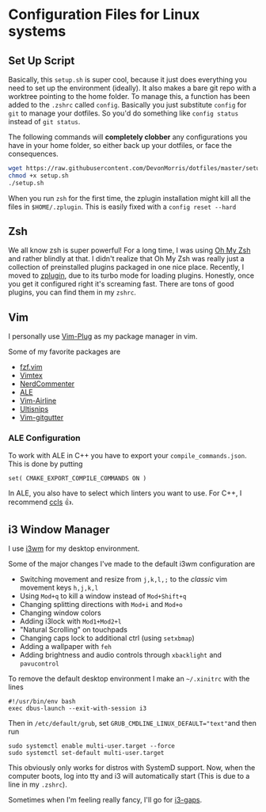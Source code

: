 # Configuration Files for Linux systems

## Set Up Script
Basically, this  `setup.sh` is super cool, because it just does everything you need to set up the environment (ideally). It also makes a bare git repo with a worktree pointing to the home folder. To manage this, a function has been added to the `.zshrc` called `config`. Basically you just substitute `config` for `git` to manage your dotfiles. So you'd do something like `config status` instead of `git status`.

The following commands will **completely clobber** any configurations you have in your home folder, so either back up your dotfiles, or face the consequences.
```bash
wget https://raw.githubusercontent.com/DevonMorris/dotfiles/master/setup.sh                                                                                                                                              devon@WhiteTiger
chmod +x setup.sh
./setup.sh
```

When you run `zsh` for the first time, the zplugin installation might kill all the files in `$HOME/.zplugin`. This is easily fixed with a `config reset --hard`

## Zsh
We all know zsh is super powerful! For a long time, I was using [Oh My Zsh](https://github.com/robbyrussell/oh-my-zsh) and rather blindly at that. I didn't realize that Oh My Zsh was really just a collection of preinstalled plugins packaged in one nice place. Recently, I moved to [zplugin](https://github.com/zdharma/zplugin), due to its turbo mode for loading plugins. Honestly, once you get it configured right it's screaming fast. There are tons of good plugins, you can find them in my `zshrc`.

## Vim
I personally use [Vim-Plug](https://github.com/junegunn/vim-plug) as my package manager in vim.

Some of my favorite packages are
* [fzf.vim](https://github.com/junegunn/fzf.vim)
* [Vimtex](https://github.com/lervag/vimtex)
* [NerdCommenter](https://github.com/scrooloose/nerdcommenter)
* [ALE](https://github.com/w0rp/ale)
* [Vim-Airline](https://github.com/vim-airline/vim-airline)
* [Ultisnips](https://github.com/SirVer/ultisnips)
* [Vim-gitgutter](https://github.com/airblade/vim-gitgutter)

### ALE Configuration
To work with ALE in C++ you have to export your `compile_commands.json`. This is done by putting
```
set( CMAKE_EXPORT_COMPILE_COMMANDS ON )
```

In ALE, you also have to select which linters you want to use. For C++, I recommend [ccls](https://github.com/MaskRay/ccls) :thumbsup:.

## i3 Window Manager
I use [i3wm](https://i3wm.org/) for my desktop environment.

Some of the major changes I've made to the default i3wm configuration are

* Switching movement and resize from `j,k,l,;` to the _classic_ vim movement keys `h,j,k,l`
* Using `Mod+q` to kill a window instead of `Mod+Shift+q`
* Changing splitting directions with `Mod+i` and `Mod+o`
* Changing window colors
* Adding i3lock with `Mod1+Mod2+l`
* "Natural Scrolling" on touchpads
* Changing caps lock to additional ctrl (using `setxbmap`)
* Adding a wallpaper with `feh`
* Adding brightness and audio controls through `xbacklight` and `pavucontrol`

To remove the default desktop environment I make an `~/.xinitrc` with the lines

```
#!/usr/bin/env bash
exec dbus-launch --exit-with-session i3
```

Then in `/etc/default/grub`, set `GRUB_CMDLINE_LINUX_DEFAULT="text"`and then run
```
sudo systemctl enable multi-user.target --force
sudo systemctl set-default multi-user.target
```
This obviously only works for distros with SystemD support.
Now, when the computer boots, log into tty and i3 will automatically start (This is due to a line in my `.zshrc`).

Sometimes when I'm feeling really fancy, I'll go for [i3-gaps](https://github.com/Airblader/i3).
